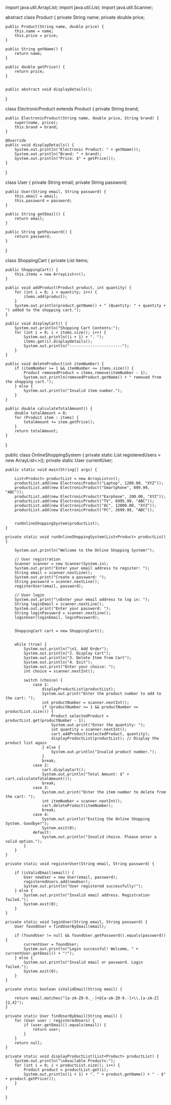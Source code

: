 import java.util.ArrayList;
import java.util.List;
import java.util.Scanner;


abstract class Product {
    private String name;
    private double price;

    public Product(String name, double price) {
        this.name = name;
        this.price = price;
    }

    public String getName() {
        return name;
    }

    public double getPrice() {
        return price;
    }


    public abstract void displayDetails();
}


class ElectronicProduct extends Product {
    private String brand;

    public ElectronicProduct(String name, double price, String brand) {
        super(name, price);
        this.brand = brand;
    }

    @Override
    public void displayDetails() {
        System.out.println("Electronic Product: " + getName());
        System.out.println("Brand: " + brand);
        System.out.println("Price: $" + getPrice());
    }
}


class User {
    private String email;
    private String password;

    public User(String email, String password) {
        this.email = email;
        this.password = password;
    }

    public String getEmail() {
        return email;
    }

    public String getPassword() {
        return password;
    }
}


class ShoppingCart {
    private List<Product> items;

    public ShoppingCart() {
        this.items = new ArrayList<>();
    }

    public void addProduct(Product product, int quantity) {
        for (int i = 0; i < quantity; i++) {
            items.add(product);
        }
        System.out.println(product.getName() + " (Quantity: " + quantity + ") added to the shopping cart.");
    }

    public void displayCart() {
        System.out.println("Shopping Cart Contents:");
        for (int i = 0; i < items.size(); i++) {
            System.out.println((i + 1) + ". ");
            items.get(i).displayDetails();
            System.out.println("-----------------------");
        }
    }

    public void deleteProduct(int itemNumber) {
        if (itemNumber >= 1 && itemNumber <= items.size()) {
            Product removedProduct = items.remove(itemNumber - 1);
            System.out.println(removedProduct.getName() + " removed from the shopping cart.");
        } else {
            System.out.println("Invalid item number.");
        }
    }

    public double calculateTotalAmount() {
        double totalAmount = 0;
        for (Product item : items) {
            totalAmount += item.getPrice();
        }
        return totalAmount;
    }
}


public class OnlineShoppingSystem {
    private static List<User> registeredUsers = new ArrayList<>();
    private static User currentUser;

    public static void main(String[] args) {

        List<Product> productList = new ArrayList<>();
        productList.add(new ElectronicProduct("Laptop", 1200.00, "XYZ"));
        productList.add(new ElectronicProduct("Smartphone", 699.99, "ABC"));
        productList.add(new ElectronicProduct("Earphone", 200.00, "XYZ"));
        productList.add(new ElectronicProduct("TV", 6995.99, "ABC"));
        productList.add(new ElectronicProduct("AC", 12000.00, "XYZ"));
        productList.add(new ElectronicProduct("PC", 2699.99, "ABC"));


        runOnlineShoppingSystem(productList);
    }

    private static void runOnlineShoppingSystem(List<Product> productList) {

        System.out.println("Welcome to the Online Shopping System!");

        // User registration
        Scanner scanner = new Scanner(System.in);
        System.out.print("Enter your email address to register: ");
        String email = scanner.nextLine();
        System.out.print("Create a password: ");
        String password = scanner.nextLine();
        registerUser(email, password);

        // User login
        System.out.print("\nEnter your email address to log in: ");
        String loginEmail = scanner.nextLine();
        System.out.print("Enter your password: ");
        String loginPassword = scanner.nextLine();
        loginUser(loginEmail, loginPassword);


        ShoppingCart cart = new ShoppingCart();


        while (true) {
            System.out.println("\n1. Add Order");
            System.out.println("2. Display Cart");
            System.out.println("3. Delete Item from Cart");
            System.out.println("4. Exit");
            System.out.print("Enter your choice: ");
            int choice = scanner.nextInt();

            switch (choice) {
                case 1:
                    displayProductList(productList);
                    System.out.print("Enter the product number to add to the cart: ");
                    int productNumber = scanner.nextInt();
                    if (productNumber >= 1 && productNumber <= productList.size()) {
                        Product selectedProduct = productList.get(productNumber - 1);
                        System.out.print("Enter the quantity: ");
                        int quantity = scanner.nextInt();
                        cart.addProduct(selectedProduct, quantity);
                        displayProductList(productList); // Display the product list again
                    } else {
                        System.out.println("Invalid product number.");
                    }
                    break;
                case 2:
                    cart.displayCart();
                    System.out.println("Total Amount: $" + cart.calculateTotalAmount());
                    break;
                case 3:
                    System.out.print("Enter the item number to delete from the cart: ");
                    int itemNumber = scanner.nextInt();
                    cart.deleteProduct(itemNumber);
                    break;
                case 4:
                    System.out.println("Exiting the Online Shopping System. Goodbye!");
                    System.exit(0);
                default:
                    System.out.println("Invalid choice. Please enter a valid option.");
            }
        }
    }

    private static void registerUser(String email, String password) {

        if (isValidEmail(email)) {
            User newUser = new User(email, password);
            registeredUsers.add(newUser);
            System.out.println("User registered successfully!");
        } else {
            System.out.println("Invalid email address. Registration failed.");
            System.exit(0);
        }
    }

    private static void loginUser(String email, String password) {
        User foundUser = findUserByEmail(email);

        if (foundUser != null && foundUser.getPassword().equals(password)) {
            currentUser = foundUser;
            System.out.println("Login successful! Welcome, " + currentUser.getEmail() + "!");
        } else {
            System.out.println("Invalid email or password. Login failed.");
            System.exit(0);
        }
    }

    private static boolean isValidEmail(String email) {

        return email.matches("[a-zA-Z0-9._-]+@[a-zA-Z0-9.-]+\\.[a-zA-Z]{2,4}");
    }

    private static User findUserByEmail(String email) {
        for (User user : registeredUsers) {
            if (user.getEmail().equals(email)) {
                return user;
            }
        }
        return null;
    }

    private static void displayProductList(List<Product> productList) {
        System.out.println("\nAvailable Products:");
        for (int i = 0; i < productList.size(); i++) { 
            Product product = productList.get(i);
            System.out.println((i + 1) + ". " + product.getName() + " - $" + product.getPrice());
        }
    }
}



